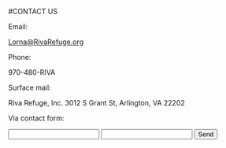 #CONTACT US

Email:

Lorna@RivaRefuge.org

Phone:

970-480-RIVA

Surface mail:

Riva Refuge, Inc. 3012 S Grant St, Arlington, VA 22202

Via contact form:

<form action="//formspree.io/rivacontact@notanonymo.us"
      method="POST">
    <input type="text" name="name">
    <input type="email" name="_replyto">
    <input type="submit" value="Send">
</form>
